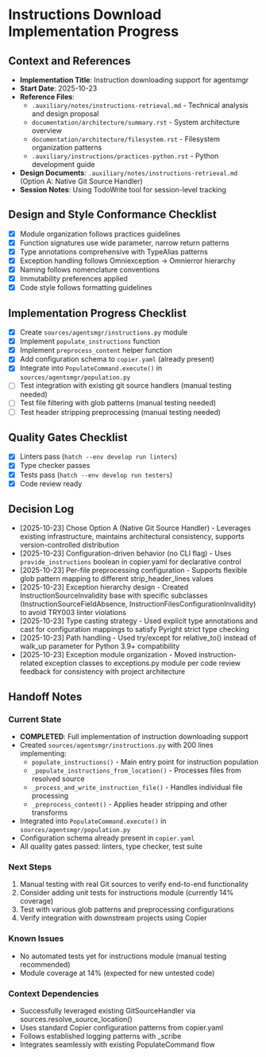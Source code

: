 # Instructions Download Implementation Progress

## Context and References

- **Implementation Title**: Instruction downloading support for agentsmgr
- **Start Date**: 2025-10-23
- **Reference Files**:
  - `.auxiliary/notes/instructions-retrieval.md` - Technical analysis and design proposal
  - `documentation/architecture/summary.rst` - System architecture overview
  - `documentation/architecture/filesystem.rst` - Filesystem organization patterns
  - `.auxiliary/instructions/practices-python.rst` - Python development guide
- **Design Documents**: `.auxiliary/notes/instructions-retrieval.md` (Option A: Native Git Source Handler)
- **Session Notes**: Using TodoWrite tool for session-level tracking

## Design and Style Conformance Checklist

- [x] Module organization follows practices guidelines
- [x] Function signatures use wide parameter, narrow return patterns
- [x] Type annotations comprehensive with TypeAlias patterns
- [x] Exception handling follows Omniexception → Omnierror hierarchy
- [x] Naming follows nomenclature conventions
- [x] Immutability preferences applied
- [x] Code style follows formatting guidelines

## Implementation Progress Checklist

- [x] Create `sources/agentsmgr/instructions.py` module
- [x] Implement `populate_instructions` function
- [x] Implement `preprocess_content` helper function
- [x] Add configuration schema to `copier.yaml` (already present)
- [x] Integrate into `PopulateCommand.execute()` in `sources/agentsmgr/population.py`
- [ ] Test integration with existing git source handlers (manual testing needed)
- [ ] Test file filtering with glob patterns (manual testing needed)
- [ ] Test header stripping preprocessing (manual testing needed)

## Quality Gates Checklist

- [x] Linters pass (`hatch --env develop run linters`)
- [x] Type checker passes
- [x] Tests pass (`hatch --env develop run testers`)
- [x] Code review ready

## Decision Log

- [2025-10-23] Chose Option A (Native Git Source Handler) - Leverages existing infrastructure, maintains architectural consistency, supports version-controlled distribution
- [2025-10-23] Configuration-driven behavior (no CLI flag) - Uses `provide_instructions` boolean in copier.yaml for declarative control
- [2025-10-23] Per-file preprocessing configuration - Supports flexible glob pattern mapping to different strip_header_lines values
- [2025-10-23] Exception hierarchy design - Created InstructionSourceInvalidity base with specific subclasses (InstructionSourceFieldAbsence, InstructionFilesConfigurationInvalidity) to avoid TRY003 linter violations
- [2025-10-23] Type casting strategy - Used explicit type annotations and cast for configuration mappings to satisfy Pyright strict type checking
- [2025-10-23] Path handling - Used try/except for relative_to() instead of walk_up parameter for Python 3.9+ compatibility
- [2025-10-23] Exception module organization - Moved instruction-related exception classes to exceptions.py module per code review feedback for consistency with project architecture

## Handoff Notes

### Current State
- **COMPLETED**: Full implementation of instruction downloading support
- Created `sources/agentsmgr/instructions.py` with 200 lines implementing:
  - `populate_instructions()` - Main entry point for instruction population
  - `_populate_instructions_from_location()` - Processes files from resolved source
  - `_process_and_write_instruction_file()` - Handles individual file processing
  - `_preprocess_content()` - Applies header stripping and other transforms
- Integrated into `PopulateCommand.execute()` in `sources/agentsmgr/population.py`
- Configuration schema already present in `copier.yaml`
- All quality gates passed: linters, type checker, test suite

### Next Steps
1. Manual testing with real Git sources to verify end-to-end functionality
2. Consider adding unit tests for instructions module (currently 14% coverage)
3. Test with various glob patterns and preprocessing configurations
4. Verify integration with downstream projects using Copier

### Known Issues
- No automated tests yet for instructions module (manual testing recommended)
- Module coverage at 14% (expected for new untested code)

### Context Dependencies
- Successfully leveraged existing GitSourceHandler via sources.resolve_source_location()
- Uses standard Copier configuration patterns from copier.yaml
- Follows established logging patterns with _scribe
- Integrates seamlessly with existing PopulateCommand flow
